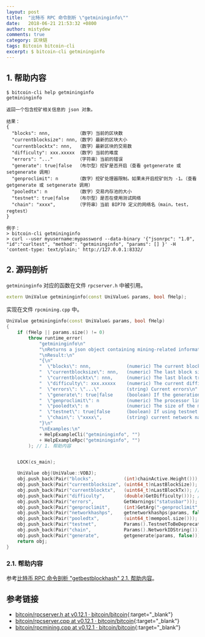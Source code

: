 ```yaml
---
layout: post
title:  "比特币 RPC 命令剖析 \"getmininginfo\""
date:   2018-06-21 21:53:32 +0800
author: mistydew
comments: true
category: 区块链
tags: Bitcoin bitcoin-cli
excerpt: $ bitcoin-cli getmininginfo
---
```

## 1. 帮助内容

```shell
$ bitcoin-cli help getmininginfo
getmininginfo

返回一个包含挖矿相关信息的 json 对象。

结果：
{
  "blocks": nnn,          （数字）当前的区块数
  "currentblocksize": nnn,（数字）最新的区块大小
  "currentblocktx": nnn,  （数字）最新区块的交易数
  "difficulty": xxx.xxxxx （数字）当前的难度
  "errors": "..."         （字符串）当前的错误
  "generate": true|false  （布尔型）挖矿是否开启（查看 getgenerate 或 setgenerate 调用）
  "genproclimit": n       （数字）挖矿处理器限制。如果未开启挖矿则为 -1。（查看 getgenerate 或 setgenerate 调用）
  "pooledtx": n           （数字）交易内存池的大小
  "testnet": true|false   （布尔型）是否在使用测试网络
  "chain": "xxxx",        （字符串）当前 BIP70 定义的网络名（main，test，regtest）
}

例子：
> bitcoin-cli getmininginfo
> curl --user myusername:mypassword --data-binary '{"jsonrpc": "1.0", "id":"curltest", "method": "getmininginfo", "params": [] }' -H 'content-type: text/plain;' http://127.0.0.1:8332/
```

## 2. 源码剖析

`getmininginfo` 对应的函数在文件 `rpcserver.h` 中被引用。

```cpp
extern UniValue getmininginfo(const UniValue& params, bool fHelp);
```

实现在文件 `rpcmining.cpp` 中。

```cpp
UniValue getmininginfo(const UniValue& params, bool fHelp)
{
    if (fHelp || params.size() != 0)
        throw runtime_error(
            "getmininginfo\n"
            "\nReturns a json object containing mining-related information."
            "\nResult:\n"
            "{\n"
            "  \"blocks\": nnn,             (numeric) The current block\n"
            "  \"currentblocksize\": nnn,   (numeric) The last block size\n"
            "  \"currentblocktx\": nnn,     (numeric) The last block transaction\n"
            "  \"difficulty\": xxx.xxxxx    (numeric) The current difficulty\n"
            "  \"errors\": \"...\"          (string) Current errors\n"
            "  \"generate\": true|false     (boolean) If the generation is on or off (see getgenerate or setgenerate calls)\n"
            "  \"genproclimit\": n          (numeric) The processor limit for generation. -1 if no generation. (see getgenerate or setgenerate calls)\n"
            "  \"pooledtx\": n              (numeric) The size of the mem pool\n"
            "  \"testnet\": true|false      (boolean) If using testnet or not\n"
            "  \"chain\": \"xxxx\",         (string) current network name as defined in BIP70 (main, test, regtest)\n"
            "}\n"
            "\nExamples:\n"
            + HelpExampleCli("getmininginfo", "")
            + HelpExampleRpc("getmininginfo", "")
        ); // 1. 帮助内容


    LOCK(cs_main);

    UniValue obj(UniValue::VOBJ);
    obj.push_back(Pair("blocks",           (int)chainActive.Height())); // 活跃的链高度
    obj.push_back(Pair("currentblocksize", (uint64_t)nLastBlockSize)); // 最新的区块大小
    obj.push_back(Pair("currentblocktx",   (uint64_t)nLastBlockTx)); // 最新区块的交易数
    obj.push_back(Pair("difficulty",       (double)GetDifficulty())); // 当前的挖矿难度
    obj.push_back(Pair("errors",           GetWarnings("statusbar"))); // 错误信息
    obj.push_back(Pair("genproclimit",     (int)GetArg("-genproclimit", DEFAULT_GENERATE_THREADS))); // 矿工线程数限制
    obj.push_back(Pair("networkhashps",    getnetworkhashps(params, false))); // 网络算力
    obj.push_back(Pair("pooledtx",         (uint64_t)mempool.size())); // 交易内存池大小
    obj.push_back(Pair("testnet",          Params().TestnetToBeDeprecatedFieldRPC())); // 是否为测试网
    obj.push_back(Pair("chain",            Params().NetworkIDString())); // 链名
    obj.push_back(Pair("generate",         getgenerate(params, false))); // 挖矿状态
    return obj;
}
```

### 2.1. 帮助内容

参考[比特币 RPC 命令剖析 "getbestblockhash" 2.1. 帮助内容](/blog/2018/05/bitcoin-rpc-command-getbestblockhash.html#21-帮助内容)。

## 参考链接

* [bitcoin/rpcserver.h at v0.12.1 · bitcoin/bitcoin](https://github.com/bitcoin/bitcoin/blob/v0.12.1/src/rpcserver.h){:target="_blank"}
* [bitcoin/rpcserver.cpp at v0.12.1 · bitcoin/bitcoin](https://github.com/bitcoin/bitcoin/blob/v0.12.1/src/rpcserver.cpp){:target="_blank"}
* [bitcoin/rpcmining.cpp at v0.12.1 · bitcoin/bitcoin](https://github.com/bitcoin/bitcoin/blob/v0.12.1/src/rpcmining.cpp){:target="_blank"}
